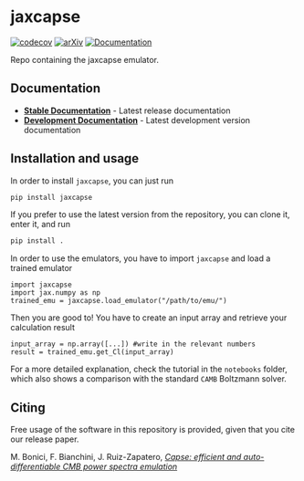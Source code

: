 # jaxcapse
[![codecov](https://codecov.io/gh/CosmologicalEmulators/jaxcapse/graph/badge.svg?token=D6VJ14G46U)](https://codecov.io/gh/CosmologicalEmulators/jaxcapse)
[![arXiv](https://img.shields.io/badge/arXiv-2307.14339-b31b1b.svg)](https://arxiv.org/abs/2307.14339)
[![Documentation](https://img.shields.io/badge/docs-stable-blue.svg)](https://cosmologicalemulators.github.io/jaxcapse/)

Repo containing the jaxcapse emulator.

## Documentation

- **[Stable Documentation](https://cosmologicalemulators.github.io/jaxcapse/stable/)** - Latest release documentation
- **[Development Documentation](https://cosmologicalemulators.github.io/jaxcapse/dev/)** - Latest development version documentation

## Installation and usage

In order to install `jaxcapse`, you can just run

```bash
pip install jaxcapse
```

If you prefer to use the latest version from the repository, you can clone it, enter it, and run

```bash
pip install .
```

In order to use the emulators, you have to import `jaxcapse` and load a trained emulator

```python3
import jaxcapse
import jax.numpy as np
trained_emu = jaxcapse.load_emulator("/path/to/emu/")
```
Then you are good to! You have to create an input array and retrieve your calculation result

```python3
input_array = np.array([...]) #write in the relevant numbers
result = trained_emu.get_Cl(input_array)
```

For a more detailed explanation, check the tutorial in the `notebooks` folder, which also shows a comparison with the standard `CAMB` Boltzmann solver.

## Citing

Free usage of the software in this repository is provided, given that you cite our release paper.

M. Bonici, F. Bianchini, J. Ruiz-Zapatero, [_Capse: efficient and auto-differentiable CMB power spectra emulation_](https://arxiv.org/abs/2307.14339)
